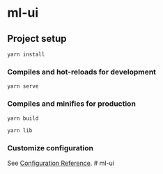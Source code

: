 # ml-ui

## Project setup
```
yarn install
```

### Compiles and hot-reloads for development
```
yarn serve
```

### Compiles and minifies for production
```
yarn build
```

```
yarn lib
```

### Customize configuration
See [Configuration Reference](https://cli.vuejs.org/config/).
#   m l - u i  
 